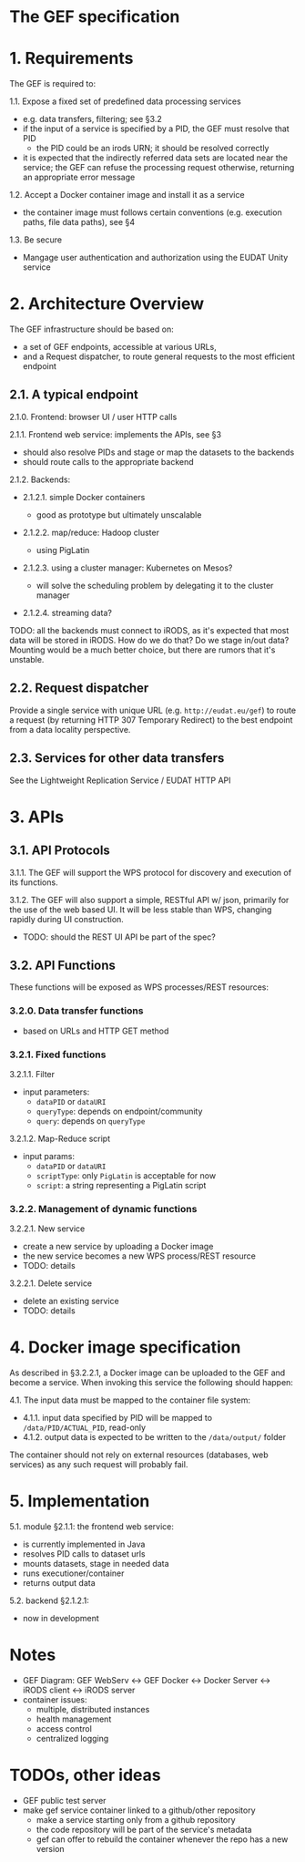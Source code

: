 The GEF specification
=====================


# 1. Requirements

The GEF is required to:

1.1. Expose a fixed set of predefined data processing services

- e.g. data transfers, filtering; see §3.2
- if the input of a service is specified by a PID, the GEF must resolve that PID
  * the PID could be an irods URN; it should be resolved correctly
- it is expected that the indirectly referred data sets are located near the service; the GEF can refuse the processing request otherwise, returning an appropriate error message

1.2. Accept a Docker container image and install it as a service

- the container image must follows certain conventions (e.g. execution paths, file data paths), see §4

1.3. Be secure

- Mangage user authentication and authorization using the EUDAT Unity service



# 2. Architecture Overview

The GEF infrastructure should be based on:
- a set of GEF endpoints, accessible at various URLs,
- and a Request dispatcher, to route general requests to the most efficient endpoint

## 2.1. A typical endpoint

2.1.0. Frontend: browser UI / user HTTP calls

2.1.1. Frontend web service: implements the APIs, see §3

- should also resolve PIDs and stage or map the datasets to the backends
- should route calls to the appropriate backend

2.1.2. Backends:

  - 2.1.2.1. simple Docker containers
    - good as prototype but ultimately unscalable

  - 2.1.2.2. map/reduce: Hadoop cluster
    - using PigLatin

  - 2.1.2.3. using a cluster manager: Kubernetes on Mesos?
    - will solve the scheduling problem by delegating it to the cluster manager

  - 2.1.2.4. streaming data?

TODO: all the backends must connect to iRODS, as it's expected that most data will be stored in iRODS. How do we do that? Do we stage in/out data? Mounting would be a much better choice, but there are rumors that it's unstable.


## 2.2. Request dispatcher

Provide a single service with unique URL (e.g. `http://eudat.eu/gef`) to route a request (by returning HTTP 307 Temporary Redirect) to the best endpoint from a data locality perspective.

## 2.3. Services for other data transfers

See the Lightweight Replication Service / EUDAT HTTP API



# 3. APIs

## 3.1. API Protocols

3.1.1. The GEF will support the WPS protocol for discovery and execution of its functions.

3.1.2. The GEF will also support a simple, RESTful API w/ json, primarily for the use of the web based UI. It will be less stable than WPS, changing rapidly during UI construction.

- TODO: should the REST UI API be part of the spec?


## 3.2. API Functions

These functions will be exposed as WPS processes/REST resources:

### 3.2.0. Data transfer functions

- based on URLs and HTTP GET method

### 3.2.1. Fixed functions

3.2.1.1. Filter

- input parameters:
  - `dataPID` or `dataURI`
  - `queryType`: depends on endpoint/community
  - `query`: depends on `queryType`

3.2.1.2. Map-Reduce script

- input params:
  - `dataPID` or `dataURI`
  - `scriptType`: only `PigLatin` is acceptable for now
  - `script`: a string representing a PigLatin script


### 3.2.2. Management of dynamic functions

3.2.2.1. New service

- create a new service by uploading a Docker image
- the new service becomes a new WPS process/REST resource
- TODO: details

3.2.2.1. Delete service

- delete an existing service
- TODO: details



# 4. Docker image specification

As described in §3.2.2.1, a Docker image can be uploaded to the GEF and become a service. When invoking this service the following should happen:

4.1. The input data must be mapped to the container file system:

- 4.1.1. input data specified by PID will be mapped to `/data/PID/ACTUAL_PID`, read-only
- 4.1.2. output data is expected to be written to the `/data/output/` folder

The container should not rely on external resources (databases, web services) as any such request will probably fail.



# 5. Implementation

5.1. module §2.1.1: the frontend web service:

- is currently implemented in Java
- resolves PID calls to dataset urls
- mounts datasets, stage in needed data
- runs executioner/container
- returns output data

5.2. backend §2.1.2.1:

- now in development

# Notes

  - GEF Diagram:
      GEF WebServ <-> GEF Docker <-> Docker Server <-> iRODS client <-> iRODS server
  - container issues:
    - multiple, distributed instances
    - health management
    - access control
    - centralized logging

# TODOs, other ideas

  - GEF public test server
  - make gef service container linked to a github/other repository
    - make a service starting only from a github repository
    - the code repository will be part of the service's metadata
    - gef can offer to rebuild the container whenever the repo has a new version
